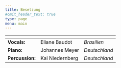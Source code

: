 ```yaml
---
title: Besetzung
#omit_header_text: true
type: page
menu: main
---
```


| <!-- -->        | <!-- -->        | <!-- -->      |
|:-------------   |:--------------- |:------------- |
|**Vocals:**      |Eliane Baudot    |  *Brasilien*    |
|**Piano:**       |Johannes Meyer   |  *Deutschland*  |
|**Percussion:**  |Kai Niedernberg  |  *Deutschland*  |
